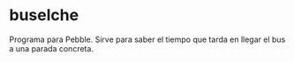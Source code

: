 buselche
========

Programa para Pebble. Sirve para saber el tiempo que tarda en llegar el bus a una parada concreta.
